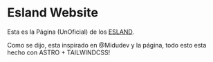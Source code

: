 # Esland Website

 Esta es la Página (UnOficial) de los <a href="https://premiosesland.com/">ESLAND</a>.

 Como se dijo, esta inspirado en @Midudev y la página, todo esto esta hecho con ASTRO + TAILWINDCSS!
